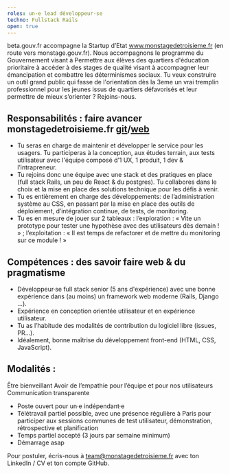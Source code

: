 ```yaml
---
roles: un·e lead développeur·se
techno: Fullstack Rails
open: true
---
```


beta.gouv.fr accompagne la Startup d’Etat www.monstagedetroisieme.fr (en route vers monstage.gouv.fr).
Nous accompagnons le programme du Gouvernement visant à Permettre aux élèves des quartiers d'éducation prioritaire à accéder à des stages de qualité visant à accompagner leur émancipation et combattre les déterminismes sociaux.
Tu veux construire un outil grand public qui fasse de l'orientation dès la 3eme un vrai tremplin professionnel pour les jeunes issus de quartiers défavorisés et leur permettre de mieux s’orienter ? Rejoins-nous.

<!--more-->

## Responsabilités : faire avancer monstagedetroisieme.fr [git](https://github.com/betagouv/monstage)/[web](https://www.monstagedetroisieme.fr)

- Tu seras en charge de maintenir et développer le service pour les usagers. Tu participeras à la conception, aux études terrain, aux tests utilisateur avec l'équipe composé d’1 UX, 1 produit, 1 dev & l’intrapreneur.
- Tu rejoins donc une équipe avec une stack et des pratiques en place (full stack Rails, un peu de React & du postgres). Tu collabores dans le choix et la mise en place des solutions technique pour les défis à venir.
- Tu es entièrement en charge des développements: de l’administration système au CSS, en passant par la mise en place des outils de déploiement, d’intégration continue, de tests, de monitoring.
- Tu es en mesure de jouer sur 2 tableaux : l’exploration : « Vite un prototype pour tester une hypothèse avec des utilisateurs dès demain ! » ; l’exploitation : « Il est temps de refactorer et de mettre du monitoring sur ce module ! »

## Compétences : des savoir faire web & du pragmatisme

- Développeur·se full stack senior (5 ans d'expérience) avec une bonne expérience dans (au moins) un framework web moderne (Rails, Django …).
- Expérience en conception orientée utilisateur et en expérience utilisateur.
- Tu as l’habitude des modalités de contribution du logiciel libre (issues, PR…).
- Idéalement, bonne maîtrise du développement front-end (HTML, CSS, JavaScript).

## Modalités :
Être bienveillant
Avoir de l’empathie pour l’équipe et pour nos utilisateurs
Communication transparente

- Poste ouvert pour un·e indépendant·e
- Télétravail partiel possible, avec une présence régulière à Paris pour participer aux sessions communes de test utilisateur, démonstration, rétrospective et planification
- Temps partiel accepté (3 jours par semaine minimum)
- Démarrage asap

Pour postuler, écris-nous à team@monstagedetroisieme.fr avec ton LinkedIn / CV et ton compte GitHub.



